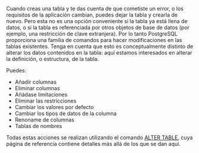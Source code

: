 Cuando creas una tabla y te das cuenta de que cometiste un error, o  los requisitos de la aplicación cambian, puedes dejar la tabla y crearla de nuevo. Pero esta no es una opción conveniente si la tabla ya está  llena de datos, o si la tabla es referenciada por otros objetos de base  de datos (por ejemplo, una restricción de clave extranjera). Por lo  tanto PostgreSQL proporciona una familia de comandos para hacer modificaciones en las  tablas existentes. Tenga en cuenta que esto es conceptualmente distinto  de alterar los datos contenidos en la tabla: aquí estamos interesados en alterar la definición, o estructura, de la tabla.

Puedes:

- Añadir columnas
- Eliminar columnas
- Añádase limitaciones
- Eliminar las restricciones
- Cambiar los valores por defecto
- Cambiar los tipos de datos de la columna
- Renoname de columnas
- Tablas de nombres

Todas estas acciones se realizan utilizando el comando [ALTER TABLE](https://www.postgresql.org/docs/current/sql-altertable.html), cuya página de referencia contiene detalles más allá de los que se dan aquí.